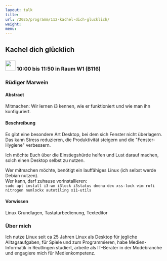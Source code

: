 ```yaml
---
layout: talk
title:
url: /2025/programm/112-kachel-dich-glucklich/
weight:
menu:
---
```

## Kachel dich glücklich

### <img height = "32" src="../../../images/workshop.svg"> 10:00 bis 11:50 in Raum W1 (B116)

### Rüdiger Marwein

#### Abstract

Mitmachen: Wir lernen i3 kennen, wie er funktioniert und wie man ihn konfiguriert.

#### Beschreibung

Es gibt eine besondere Art Desktop, bei dem sich Fenster nicht überlagern. Das kann Stress reduzieren, die Produktivität steigern und die "Fenster-Hygiene" verbessern. 

Ich möchte Euch über die Einstiegshürde helfen und Lust darauf machen, solch einen Desktop selbst zu nutzen.

Wer mitmachen möchte, benötigt ein lauffähiges Linux (ich selbst werde Debian nutzen).  
Wer kann, darf zuhause vorinstallieren:  
``sudo apt install i3-wm i3lock i3status dmenu dex xss-lock vim rofi nitrogen numlockx autotiling x11-utils``

#### Vorwissen

Linux Grundlagen, Tastaturbedienung, Texteditor

### Über mich

Ich nutze Linux seit ca 25 Jahren Linux als Desktop für jegliche Alltagsaufgaben, für Spiele und zum Programmieren, habe Medien-Informatik in Reutlingen studiert, arbeite als IT-Berater in der Modebranche und engagiere mich für Medienkompetenz.

